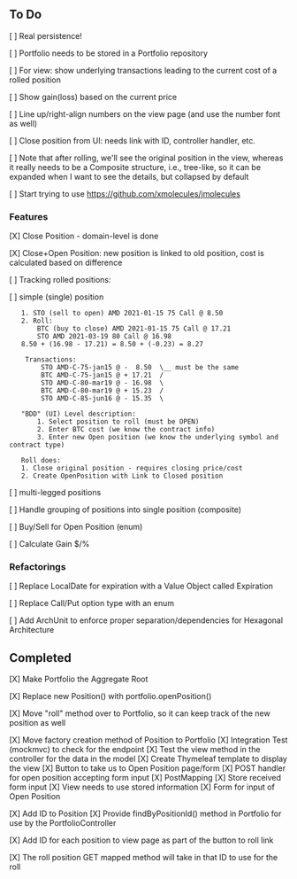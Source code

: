 ## To Do

[ ] Real persistence!

   [ ] Portfolio needs to be stored in a Portfolio repository

[ ] For view: show underlying transactions leading to the current cost of a rolled position

[ ] Show gain(loss) based on the current price

[ ] Line up/right-align numbers on the view page (and use the number font as well)

[ ] Close position from UI: needs link with ID, controller handler, etc.

[ ] Note that after rolling, we'll see the original position in the view, 
    whereas it really needs to be a Composite structure, i.e., tree-like,
    so it can be expanded when I want to see the details, but collapsed by default 

[ ] Start trying to use https://github.com/xmolecules/jmolecules

### Features

[X] Close Position - domain-level is done

[X] Close+Open Position: new position is linked to old position, 
    cost is calculated based on difference

[ ] Tracking rolled positions:

   [ ] simple (single) position 
   
       1. STO (sell to open) AMD 2021-01-15 75 Call @ 8.50
       2. Roll:
           BTC (buy to close) AMD 2021-01-15 75 Call @ 17.21
           STO AMD 2021-03-19 80 Call @ 16.98
       8.50 + (16.98 - 17.21) = 8.50 + (-0.23) = 8.27

        Transactions:
            STO AMD-C-75-jan15 @ -  8.50  \__ must be the same
            BTC AMD-C-75-jan15 @ + 17.21  /
            STO AMD-C-80-mar19 @ - 16.98  \
            BTC AMD-C-80-mar19 @ + 15.23  /
            STO AMD-C-85-jun16 @ - 15.35  \
       
       "BDD" (UI) Level description:
           1. Select position to roll (must be OPEN)
           2. Enter BTC cost (we know the contract info)
           3. Enter new Open position (we know the underlying symbol and contract type)
       
       Roll does:
       1. Close original position - requires closing price/cost
       2. Create OpenPosition with Link to Closed position
   
   [ ] multi-legged positions

[ ] Handle grouping of positions into single position (composite)

[ ] Buy/Sell for Open Position (enum)

[ ] Calculate Gain $/%

### Refactorings

[ ] Replace LocalDate for expiration with a Value Object called Expiration

[ ] Replace Call/Put option type with an enum

[ ] Add ArchUnit to enforce proper separation/dependencies for Hexagonal Architecture

## Completed


[X] Make Portfolio the Aggregate Root

[X] Replace new Position() with portfolio.openPosition()

[X] Move "roll" method over to Portfolio, so it can keep track of the new position as well

[X] Move factory creation method of Position to Portfolio
[X] Integration Test (mockmvc) to check for the endpoint 
[X] Test the view method in the controller for the data in the model
[X] Create Thymeleaf template to display the view
[X] Button to take us to Open Position page/form
[X] POST handler for open position accepting form input
    [X] PostMapping
    [X] Store received form input
    [X] View needs to use stored information
[X] Form for input of Open Position

[X] Add ID to Position
[X] Provide findByPositionId() method in Portfolio for use by the PortfolioController

[X] Add ID for each position to view page as part of the button to roll link

[X] The roll position GET mapped method will take in that ID to use for the roll 


